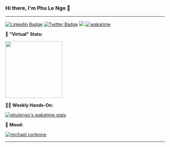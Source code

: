 ### Hi there, I'm Phu Le Ngo 👋
------
[![Linkedin Badge](https://img.shields.io/badge/-LinkedIn-0e76a8?style=flat-square&logo=Linkedin&logoColor=white)](https://linkedin.com/in/phulengo)
[![Twitter Badge](https://img.shields.io/badge/-Twitter-00acee?style=flat-square&logo=Twitter&logoColor=white)](https://twitter.com/phulengo) 
![](https://visitor-badge.glitch.me/badge?page_id=phulengo) [![wakatime](https://wakatime.com/badge/github/phulengo/ecommerce-internship.svg)](https://wakatime.com/@phulengo)

🚀 **"Virtual" Stats:**

  <img height="180em" src="https://github-readme-stats.vercel.app/api?username=phulengo&show_icons=true&hide_border=true&&count_private=true&include_all_commits=true" />
  <!--<img height="180em" src="https://github-readme-stats.vercel.app/api/top-langs/?username=phulengo&exclude_repo=KNN-Image-Classification&show_icons=true&hide_border=true&layout=compact&langs_count=8"/>-->

👨‍💻 **Weekly Hands-On:**

[![phulengo's wakatime stats](https://github-readme-stats.vercel.app/api/wakatime?username=phulengo&layout=compact)](https://github.com/phulengo)


🌃 **Mood:**

[![michael corleone](https://github.com/phulengo/phulengo/blob/main/michael.gif?raw=true)](https://github.com/phulengo)

------
<!--
**phulengo/phulengo** is a ✨ _special_ ✨ repository because its `README.md` (this file) appears on your GitHub profile.

Here are some ideas to get you started:

- 🔭 I’m currently working on ...
- 🌱 I’m currently learning ...
- 👯 I’m looking to collaborate on ...
- 🤔 I’m looking for help with ...
- 💬 Ask me about ...
- 📫 How to reach me: ...
- 😄 Pronouns: ...
- ⚡ Fun fact: ...
-->
